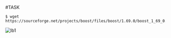 #TASK
```
$ wget https://sourceforge.net/projects/boost/files/boost/1.69.0/boost_1_69_0.tar.gz
```
![lb1](https://user-images.githubusercontent.com/126507425/227588149-857f3aff-2c39-4c6c-87ac-a0c7e4fe2a3e.png)

```
